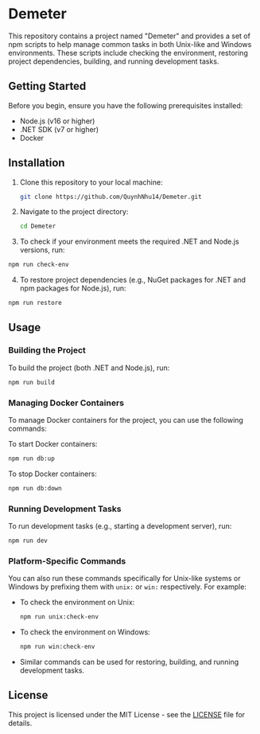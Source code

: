 # Demeter

This repository contains a project named "Demeter" and provides a set of npm scripts to help manage common tasks in both Unix-like and Windows environments. These scripts include checking the environment, restoring project dependencies, building, and running development tasks.

## Getting Started

Before you begin, ensure you have the following prerequisites installed:

- Node.js (v16 or higher)
- .NET SDK (v7 or higher)
- Docker

## Installation

1. Clone this repository to your local machine:

   ```bash
   git clone https://github.com/QuynhNhu14/Demeter.git
   ```

2. Navigate to the project directory:

   ```bash
   cd Demeter
   ```

3. To check if your environment meets the required .NET and Node.js versions, run:

  ```bash
  npm run check-env
  ```

4. To restore project dependencies (e.g., NuGet packages for .NET and npm packages for Node.js), run:

```bash
npm run restore
```  

## Usage

### Building the Project

To build the project (both .NET and Node.js), run:

```bash
npm run build
```

### Managing Docker Containers
To manage Docker containers for the project, you can use the following commands:

To start Docker containers:

```bash
npm run db:up
```

To stop Docker containers:

```bash
npm run db:down
```

### Running Development Tasks

To run development tasks (e.g., starting a development server), run:

```bash
npm run dev
```

### Platform-Specific Commands

You can also run these commands specifically for Unix-like systems or Windows by prefixing them with `unix:` or `win:` respectively. For example:

- To check the environment on Unix:

  ```bash
  npm run unix:check-env
  ```

- To check the environment on Windows:

  ```bash
  npm run win:check-env
  ```

- Similar commands can be used for restoring, building, and running development tasks.

## License

This project is licensed under the MIT License - see the [LICENSE](LICENSE) file for details.

